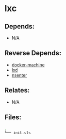 # lxc

## Depends:

  -  N/A

## Reverse Depends:

  -  [docker-machine](/salt/docker-machine)
  -  [lxd](/salt/lxd)
  -  [nsenter](/salt/nsenter)

## Relates:

  -  N/A

## Files:

```bash
.
└── init.sls
```
